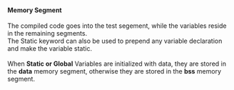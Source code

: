 #### Memory Segment

The compiled code goes into the test segement, while the variables reside in the remaining segments.
<br>
The Static keyword can also be used to prepend any variable declaration and 
make the variable static.
<br><br>
When **Static or Global** Variables are initialized with data, they are stored in the **data** memory segment, otherwise they are stored in the **bss** memory segment.